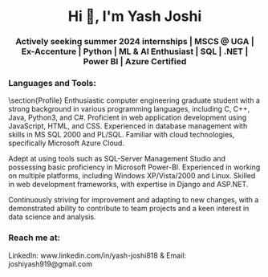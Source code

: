 <h1 align="center">Hi 👋, I'm Yash Joshi</h1>
<h3 align="center">Actively seeking summer 2024 internships | MSCS @ UGA | Ex-Accenture | Python | ML & AI Enthusiast | SQL | .NET | Power BI | Azure Certified</h3>


<h3 align="left">Languages and Tools:</h3>

\section{Profile}
Enthusiastic computer engineering graduate student with a strong background in various programming languages, including C, C++, Java, Python3, and C#. Proficient in web application development using JavaScript, HTML, and CSS. Experienced in database management with skills in MS SQL 2000 and PL/SQL. Familiar with cloud technologies, specifically Microsoft Azure Cloud.

Adept at using tools such as SQL-Server Management Studio and possessing basic proficiency in Microsoft Power-BI. Experienced in working on multiple platforms, including Windows XP/Vista/2000 and Linux. Skilled in web development frameworks, with expertise in Django and ASP.NET.

Continuously striving for improvement and adapting to new changes, with a demonstrated ability to contribute to team projects and a keen interest in data science and analysis.

 

<h3 align="left">Reach me at:</h3>
LinkedIn: www.linkedin.com/in/yash-joshi818 & 
Email: joshiyash919@gmail.com
